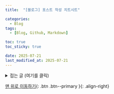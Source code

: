 ```yaml
---
title:  "[블로그] 포스트 작성 치트시트" 

categories:
  - Blog
tags:
  - [Blog, Github, Markdown]

toc: true
toc_sticky: true

date: 2025-07-21
last_modified_at: 2025-07-21
---
```


<details class="smooth-toggle">
<summary>접는 글 (여기를 클릭)</summary>
<div markdown="1" class="content">
#### 이것은 h4 입니다.

이제 마크다운도, 애니메이션도 잘 동작할 것입니다.

- 리스트 1
- 리스트 2
</div>
</details>





[맨 위로 이동하기](#){: .btn .btn--primary }{: .align-right}
